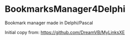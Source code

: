 # BookmarksManager4Delphi
Bookmark manager made in Delphi/Pascal

Initial copy from: https://github.com/DreamVB/MyLinksXE
